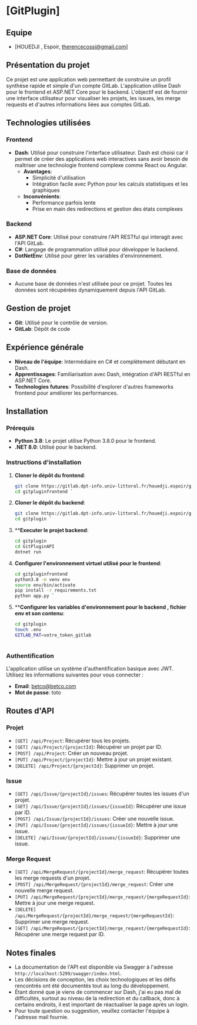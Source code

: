 
# [GitPlugin]

## Equipe

- [HOUEDJI , Espoir, therencecossi@gmail.com]

## Présentation du projet

Ce projet est une application web permettant de construire un profil synthèse rapide et simple d'un compte GitLab. L'application utilise Dash pour le frontend et ASP.NET Core pour le backend. L'objectif est de fournir une interface utilisateur pour visualiser les projets, les issues, les merge requests et d'autres informations liées aux comptes GitLab.

## Technologies utilisées

### Frontend
- **Dash**: Utilisé pour construire l'interface utilisateur. Dash est choisi car il permet de créer des applications web interactives sans avoir besoin de maîtriser une technologie frontend complexe comme React ou Angular.
  - **Avantages**: 
    - Simplicité d'utilisation
    - Intégration facile avec Python pour les calculs statistiques et les graphiques
  - **Inconvénients**:
    - Performance parfois lente
    - Prise en main des redirections et gestion des états complexes
  
### Backend
- **ASP.NET Core**: Utilisé pour construire l'API RESTful qui interagit avec l'API GitLab.
- **C#**: Langage de programmation utilisé pour développer le backend.
- **DotNetEnv**: Utilisé pour gérer les variables d'environnement.
  
### Base de données
- Aucune base de données n'est utilisée pour ce projet. Toutes les données sont récupérées dynamiquement depuis l'API GitLab.

## Gestion de projet

- **Git**: Utilisé pour le contrôle de version.
- **GitLab**: Dépôt de code 

## Expérience générale

- **Niveau de l'équipe**: Intermédiaire en C# et complètement débutant en Dash.
- **Apprentissages**: Familiarisation avec Dash, intégration d'API RESTful en ASP.NET Core.
- **Technologies futures**: Possibilité d'explorer d'autres frameworks frontend pour améliorer les performances.

## Installation

### Prérequis

- **Python 3.8**: Le projet utilise Python 3.8.0 pour le frontend.
- **.NET 8.0**: Utilisé pour le backend.

### Instructions d'installation

1. **Cloner le dépôt du frontend**:
   ```bash
   git clone https://gitlab.dpt-info.univ-littoral.fr/houedji.espoir/gitpluginfrontend
   cd gitpluginfrontend `


2. **Cloner le dépôt du backend**:
   ```bash
   git clone https://gitlab.dpt-info.univ-littoral.fr/houedji.espoir/gitplugin.git
   cd gitplugin `

5. ****Executer le projet backend**:
   ```bash
   cd gitplugin
   cd GitPluginAPI
   dotnet run

3. **Configurer l'environnement virtuel utilisé pour le frontend**:
   ```bash
   cd gitpluginfrontend
   python3.8 -m venv env
   source env/bin/activate 
   pip install -r requirements.txt 
   python app.py `
   
4. ****Configurer les variables d'environnement pour le backend , fichier env et son contenu**:
   ```bash
   cd gitplugin
   touch .env
   GITLAB_PAT=votre_token_gitlab 
  
### Authentification

L'application utilise un système d'authentification basique avec JWT. Utilisez les informations suivantes pour vous connecter :

-   **Email**: betco@betco.com
-   **Mot de passe**: toto

## Routes d'API


### Projet

-   `[GET] /api/Project`: Récupérer tous les projets.
-   `[GET] /api/Project/{projectId}`: Récupérer un projet par ID.
-   `[POST] /api/Project`: Créer un nouveau projet.
-   `[PUT] /api/Project/{projectId}`: Mettre à jour un projet existant.
-   `[DELETE] /api/Project/{projectId}`: Supprimer un projet.

### Issue

-   `[GET] /api/Issue/{projectId}/issues`: Récupérer toutes les issues d'un projet.
-   `[GET] /api/Issue/{projectId}/issues/{issueId}`: Récupérer une issue par ID.
-   `[POST] /api/Issue/{projectId}/issues`: Créer une nouvelle issue.
-   `[PUT] /api/Issue/{projectId}/issues/{issueId}`: Mettre à jour une issue.
-   `[DELETE] /api/Issue/{projectId}/issues/{issueId}`: Supprimer une issue.

### Merge Request

-   `[GET] /api/MergeRequest/{projectId}/merge_request`: Récupérer toutes les merge requests d'un projet.
-   `[POST] /api/MergeRequest/{projectId}/merge_request`: Créer une nouvelle merge request.
-   `[PUT] /api/MergeRequest/{projectId}/merge_request/{mergeRequestId}`: Mettre à jour une merge request.
-   `[DELETE] /api/MergeRequest/{projectId}/merge_request/{mergeRequestId}`: Supprimer une merge request.
-   `[GET] /api/MergeRequest/{projectId}/merge_request/{mergeRequestId}`: Récupérer une merge request par ID.


## Notes finales

-   La documentation de l'API est disponible via Swagger à l'adresse `http://localhost:5299/swagger/index.html`.
-   Les décisions de conception, les choix technologiques et les défis rencontrés ont été documentés tout au long du développement.
-   Étant donné que je viens de commencer sur Dash, j'ai eu pas mal de difficultés, surtout au niveau de la redirection et du callback, donc à certains endroits, il est important de réactualiser la page après un login.
-   Pour toute question ou suggestion, veuillez contacter l'équipe à l'adresse mail fournie.
